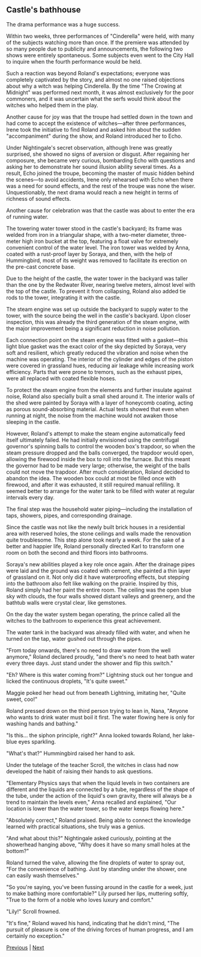 ## Castle's bathhouse
The drama performance was a huge success.

Within two weeks, three performances of "Cinderella" were held, with many of the subjects watching more than once. If the premiere was attended by so many people due to publicity and announcements, the following two shows were entirely spontaneous. Some subjects even went to the City Hall to inquire when the fourth performance would be held.

Such a reaction was beyond Roland's expectations; everyone was completely captivated by the story, and almost no one raised objections about why a witch was helping Cinderella. By the time "The Crowing at Midnight" was performed next month, it was almost exclusively for the poor commoners, and it was uncertain what the serfs would think about the witches who helped them in the play.

Another cause for joy was that the troupe had settled down in the town and had come to accept the existence of witches—after three performances, Irene took the initiative to find Roland and asked him about the sudden "accompaniment" during the show, and Roland introduced her to Echo.

Under Nightingale's secret observation, although Irene was greatly surprised, she showed no signs of aversion or disgust. After regaining her composure, she became very curious, bombarding Echo with questions and asking her to demonstrate her sound illusion ability several times. As a result, Echo joined the troupe, becoming the master of music hidden behind the scenes—to avoid accidents, Irene only rehearsed with Echo when there was a need for sound effects, and the rest of the troupe was none the wiser. Unquestionably, the next drama would reach a new height in terms of richness of sound effects.

Another cause for celebration was that the castle was about to enter the era of running water.

The towering water tower stood in the castle's backyard; its frame was welded from iron in a triangular shape, with a two-meter diameter, three-meter high iron bucket at the top, featuring a float valve for extremely convenient control of the water level. The iron tower was welded by Anna, coated with a rust-proof layer by Soraya, and then, with the help of Hummingbird, most of its weight was removed to facilitate its erection on the pre-cast concrete base.

Due to the height of the castle, the water tower in the backyard was taller than the one by the Redwater River, nearing twelve meters, almost level with the top of the castle. To prevent it from collapsing, Roland also added tie rods to the tower, integrating it with the castle.

The steam engine was set up outside the backyard to supply water to the tower, with the source being the well in the castle's backyard. Upon closer inspection, this was already the third generation of the steam engine, with the major improvement being a significant reduction in noise pollution.



Each connection point on the steam engine was fitted with a gasket—this light blue gasket was the exact color of the sky depicted by Soraya, very soft and resilient, which greatly reduced the vibration and noise when the machine was operating. The interior of the cylinder and edges of the piston were covered in grassland hues, reducing air leakage while increasing work efficiency. Parts that were prone to tremors, such as the exhaust pipes, were all replaced with coated flexible hoses.



To protect the steam engine from the elements and further insulate against noise, Roland also specially built a small shed around it. The interior walls of the shed were painted by Soraya with a layer of honeycomb coating, acting as porous sound-absorbing material. Actual tests showed that even when running at night, the noise from the machine would not awaken those sleeping in the castle.



However, Roland's attempt to make the steam engine automatically feed itself ultimately failed. He had initially envisioned using the centrifugal governor's spinning balls to control the wooden box's trapdoor, so when the steam pressure dropped and the balls converged, the trapdoor would open, allowing the firewood inside the box to roll into the furnace. But this meant the governor had to be made very large; otherwise, the weight of the balls could not move the trapdoor. After much consideration, Roland decided to abandon the idea. The wooden box could at most be filled once with firewood, and after it was exhausted, it still required manual refilling. It seemed better to arrange for the water tank to be filled with water at regular intervals every day.



The final step was the household water piping—including the installation of taps, showers, pipes, and corresponding drainage.



Since the castle was not like the newly built brick houses in a residential area with reserved holes, the stone ceilings and walls made the renovation quite troublesome. This step alone took nearly a week. For the sake of a better and happier life, Roland personally directed Karl to transform one room on both the second and third floors into bathrooms.



Soraya's new abilities played a key role once again. After the drainage pipes were laid and the ground was coated with cement, she painted a thin layer of grassland on it. Not only did it have waterproofing effects, but stepping into the bathroom also felt like walking on the prairie. Inspired by this, Roland simply had her paint the entire room. The ceiling was the open blue sky with clouds, the four walls showed distant valleys and greenery, and the bathtub walls were crystal clear, like gemstones.



On the day the water system began operating, the prince called all the witches to the bathroom to experience this great achievement.



The water tank in the backyard was already filled with water, and when he turned on the tap, water gushed out through the pipes.



"From today onwards, there's no need to draw water from the well anymore," Roland declared proudly, "and there's no need to heat bath water every three days. Just stand under the shower and flip this switch."



"Eh? Where is this water coming from?" Lightning stuck out her tongue and licked the continuous droplets, "It's quite sweet."

Maggie poked her head out from beneath Lightning, imitating her, "Quite sweet, coo!"

Roland pressed down on the third person trying to lean in, Nana, "Anyone who wants to drink water must boil it first. The water flowing here is only for washing hands and bathing."

"Is this... the siphon principle, right?" Anna looked towards Roland, her lake-blue eyes sparkling.

"What's that?" Hummingbird raised her hand to ask.

Under the tutelage of the teacher Scroll, the witches in class had now developed the habit of raising their hands to ask questions.

"Elementary Physics says that when the liquid levels in two containers are different and the liquids are connected by a tube, regardless of the shape of the tube, under the action of the liquid's own gravity, there will always be a trend to maintain the levels even," Anna recalled and explained, "Our location is lower than the water tower, so the water keeps flowing here."

"Absolutely correct," Roland praised. Being able to connect the knowledge learned with practical situations, she truly was a genius.

"And what about this?" Nightingale asked curiously, pointing at the showerhead hanging above, "Why does it have so many small holes at the bottom?"



Roland turned the valve, allowing the fine droplets of water to spray out, "For the convenience of bathing. Just by standing under the shower, one can easily wash themselves."



"So you're saying, you've been fussing around in the castle for a week, just to make bathing more comfortable?" Lily pursed her lips, muttering softly, "True to the form of a noble who loves luxury and comfort."



"Lily!" Scroll frowned.



"It's fine," Roland waved his hand, indicating that he didn't mind, "The pursuit of pleasure is one of the driving forces of human progress, and I am certainly no exception."





[Previous](CH0192.md) | [Next](CH0194.md)
